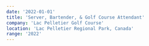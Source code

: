 ```yaml
---
date: '2022-01-01'
title: 'Server, Bartender, & Golf Course Attendant'
company: 'Lac Pelletier Golf Course'
location: 'Lac Pelletier Regional Park, Canada'
range: '2022'
---
```

